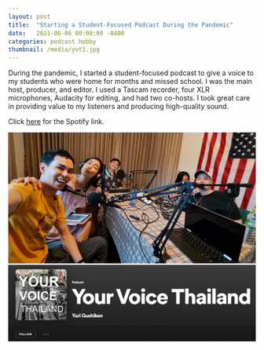 ```yaml
---
layout: post
title:  "Starting a Student-Focused Podcast During the Pandemic"
date:   2021-06-06 00:00:00 -0400
categories: podcast hobby
thumbnail: /media/yvt1.jpg
---
```


During the pandemic, I started a student-focused podcast to give a voice to my students who were home for months and missed school. I was the main host, producer, and editor. I used a Tascam recorder, four XLR microphones, Audacity for editing, and had two co-hosts. I took great care in providing value to my listeners and producing high-quality sound.

Click [here](https://open.spotify.com/show/2fYsbdJsTzGeW3uKe5ks14) for the Spotify link.

![YVT Podcast](/media/yvt1.jpg)
![YVT Podcast](/media/yvt2.png)
    